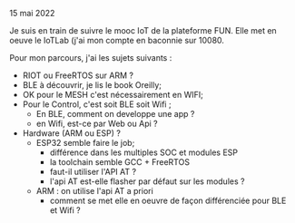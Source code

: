 15 mai 2022

Je suis en train de suivre le mooc IoT de la plateforme FUN.
Elle met en oeuve le IoTLab (j'ai mon compte en baconnie sur 10080. 

Pour mon parcours, j'ai les sujets suivants : 
+ RIOT ou FreeRTOS sur ARM ? 
+ BLE à découvrir, je lis le book Oreilly;
+ OK pour le MESH c'est nécessairement en WIFI; 
+ Pour le Control, c'est soit BLE soit Wifi ;
  + En BLE, comment on developpe une app ?
  + en Wifi, est-ce par Web ou Api ?
+ Hardware (ARM ou ESP) ? 
  + ESP32 semble faire le job; 
    + différence dans les multiples SOC et modules ESP 
    + la toolchain semble GCC + FreeRTOS 
    + faut-il utiliser l'API AT ?
    + l'api AT est-elle flasher par défaut sur les modules ? 
  + ARM : on utilise l'api AT a priori
    + comment se met elle en oeuvre de façon différenciée pour BLE et Wifi ?

 
